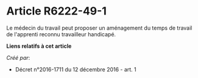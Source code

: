 # Article R6222-49-1

Le médecin du travail peut proposer un aménagement du temps de travail de l'apprenti reconnu travailleur handicapé.

**Liens relatifs à cet article**

_Créé par_:

  - Décret n°2016-1711 du 12 décembre 2016 - art. 1
